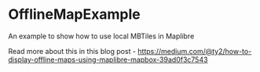 # OfflineMapExample
An example to show how to use local MBTiles in Maplibre

Read more about this in this blog post -
https://medium.com/@ty2/how-to-display-offline-maps-using-maplibre-mapbox-39ad0f3c7543

